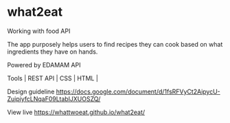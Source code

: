 # what2eat
Working with food API

The app purposely helps users to find recipes they can cook based on what ingredients they have on hands.

Powered by EDAMAM API

Tools
| REST API | CSS | HTML |

Design guideline
https://docs.google.com/document/d/1fsRFVyCt2AipycU-ZuipiyfcLNqaF09LtablJXUOSZQ/

View live
https://whattwoeat.github.io/what2eat/
